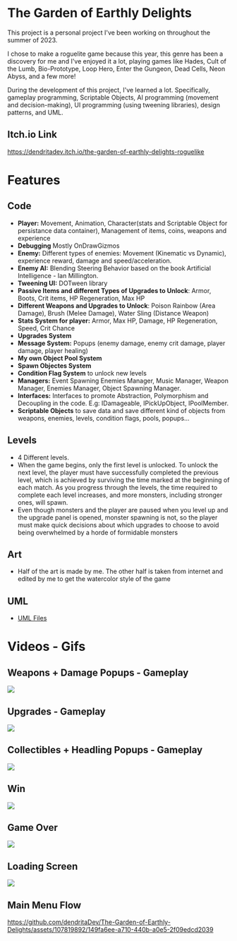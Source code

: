 # The Garden of Earthly Delights
This project is a personal project I've been working on throughout the summer of 2023.

I chose to make a roguelite game because this year, this genre has been a discovery for me and I've enjoyed it a lot, playing games like Hades, Cult of the Lumb, Bio-Prototype, Loop Hero, Enter the Gungeon, Dead Cells, Neon Abyss, and a few more!

During the development of this project, I've learned a lot. Specifically, gameplay programming, Scriptable Objects, AI programming (movement and decision-making), UI programming (using tweening libraries), design patterns, and UML.

## Itch.io Link
https://dendritadev.itch.io/the-garden-of-earthly-delights-roguelike

# Features
## Code
 - **Player:** Movement, Animation, Character(stats and Scriptable Object for persistance data container), Management of items, coins, weapons and experience
 - **Debugging** Mostly OnDrawGizmos
 - **Enemy:** Different types of enemies: Movement (Kinematic vs Dynamic), experience reward, damage and speed/acceleration.
 - **Enemy AI:** Blending Steering Behavior based on the book Artificial Intelligence - Ian Millington. 
 - **Tweening UI:** DOTween library
 - **Passive Items and different Types of Upgrades to Unlock**: Armor, Boots, Crit items, HP Regeneration, Max HP
 - **Different Weapons and Upgrades to Unlock**: Poison Rainbow (Area Damage), Brush (Melee Damage), Water Sling (Distance Weapon)
 - **Stats System for player:** Armor, Max HP, Damage, HP Regeneration, Speed, Crit Chance
 - **Upgrades System**
 - **Message System:** Popups (enemy damage, enemy crit damage, player damage, player healing)
 - **My own Object Pool System**
 - **Spawn Objectes System**
 - **Condition Flag System** to unlock new levels
 - **Managers:** Event Spawning Enemies Manager, Music Manager, Weapon Manager, Enemies Manager, Object Spawning Manager.
 - **Interfaces:** Interfaces to promote Abstraction, Polymorphism and Decoupling in the code. E.g: IDamageable, IPickUpObject, IPoolMember.
 - **Scriptable Objects** to save data and save different kind of objects from weapons, enemies, levels, condition flags,
   pools, popups...

   
## Levels
- 4 Different levels.
- When the game begins, only the first level is unlocked. To unlock the next level, the player must have successfully completed the previous level, which is achieved by surviving the time marked at the beginning of each match. As you progress through the levels, the 
  time required to complete each level increases, and more monsters, including stronger ones, will spawn. 
- Even though monsters and the player are paused when you level up and the upgrade panel is opened, monster spawning is not, so the player must make quick decisions about which upgrades to choose to avoid being overwhelmed by a horde of formidable monsters


## Art
  - Half of the art is made by me. The other half is taken from internet and edited by me to get the watercolor style of the game


## UML
  - [UML Files](https://drive.google.com/drive/folders/16DbW0m3QNyMtEOaptFkmP0oJ878A7_4L?usp=sharing)

# Videos - Gifs
## Weapons + Damage Popups - Gameplay
![](https://github.com/dendritaDev/The-Garden-of-Earthly-Delights/blob/main/Weapons.gif)

## Upgrades - Gameplay
![](https://github.com/dendritaDev/The-Garden-of-Earthly-Delights/blob/main/Upgrades.gif)

## Collectibles + Headling Popups - Gameplay
![](https://github.com/dendritaDev/The-Garden-of-Earthly-Delights/blob/main/Collectibles.gif)

## Win
![](https://github.com/dendritaDev/The-Garden-of-Earthly-Delights/blob/main/Win.gif)

## Game Over
![](https://github.com/dendritaDev/The-Garden-of-Earthly-Delights/blob/main/Game%20Over.gif)

## Loading Screen
![](https://github.com/dendritaDev/The-Garden-of-Earthly-Delights/blob/main/Loading%20Screen.gif)

## Main Menu Flow
https://github.com/dendritaDev/The-Garden-of-Earthly-Delights/assets/107819892/149fa6ee-a710-440b-a0e5-2f09edcd2039



